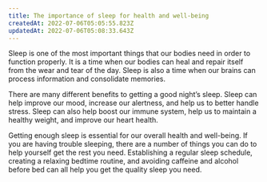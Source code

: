 ```yaml
---
title: The importance of sleep for health and well-being
createdAt: 2022-07-06T05:05:55.823Z
updatedAt: 2022-07-06T05:08:33.643Z
---
```


Sleep is one of the most important things that our bodies need in order to function properly. It is a time when our bodies can heal and repair itself from the wear and tear of the day. Sleep is also a time when our brains can process information and consolidate memories.

There are many different benefits to getting a good night’s sleep. Sleep can help improve our mood, increase our alertness, and help us to better handle stress. Sleep can also help boost our immune system, help us to maintain a healthy weight, and improve our heart health.

Getting enough sleep is essential for our overall health and well-being. If you are having trouble sleeping, there are a number of things you can do to help yourself get the rest you need. Establishing a regular sleep schedule, creating a relaxing bedtime routine, and avoiding caffeine and alcohol before bed can all help you get the quality sleep you need.
